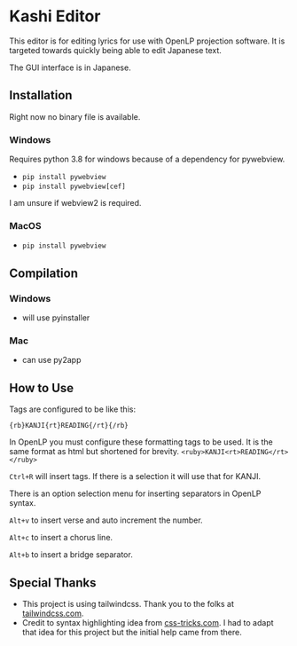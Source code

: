 # Kashi Editor

This editor is for editing lyrics for use with OpenLP projection software. It is targeted towards quickly being able to edit Japanese text.

The GUI interface is in Japanese.

## Installation

Right now no binary file is available.

### Windows

Requires python 3.8 for windows because of a dependency for pywebview.

- `pip install pywebview`
- `pip install pywebview[cef]`

I am unsure if webview2 is required.

### MacOS

- `pip install pywebview`

## Compilation

### Windows
- will use pyinstaller

### Mac
- can use py2app



## How to Use

Tags are configured to be like this:

`{rb}KANJI{rt}READING{/rt}{/rb}`

In OpenLP you must configure these formatting tags to be used. It is the same format as html but shortened for brevity. `<ruby>KANJI<rt>READING</rt></ruby>`

`Ctrl+R` will insert tags. If there is a selection it will use that for KANJI.

There is an option selection menu for inserting separators in OpenLP syntax.

`Alt+v` to insert verse and auto increment the number.

`Alt+c` to insert a chorus line.

`Alt+b` to insert a bridge separator.


## Special Thanks

- This project is using tailwindcss. Thank you to the folks at [tailwindcss.com](www.tailwindcss.com).
- Credit to syntax highlighting idea from [css-tricks.com](https://css-tricks.com/creating-an-editable-textarea-that-supports-syntax-highlighted-code/). I had to adapt that idea for this project but the initial help came from there. 
